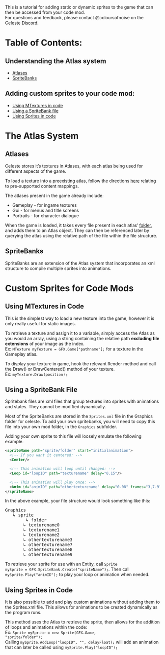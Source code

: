 This is a tutorial for adding static or dynamic sprites to the game that can then be accessed from your code mod.  
For questions and feedback, please contact @coloursofnoise on the Celeste [Discord](https://discord.gg/6qjaePQ).

# Table of Contents:
## Understanding the Atlas system
- [Atlases](https://github.com/EverestAPI/Resources/wiki/Adding-Sprites#atlases)
- [SpriteBanks](https://github.com/EverestAPI/Resources/wiki/Adding-Sprites#spritebanks)
## Adding custom sprites to your code mod:
- [Using MTextures in code](https://github.com/EverestAPI/Resources/wiki/Adding-Sprites/#using-a-spritebank-file)
- [Using a SpriteBank file](https://github.com/EverestAPI/Resources/wiki/Adding-Sprites/#using-a-spritebank-file)
- [Using Sprites in code](https://github.com/EverestAPI/Resources/wiki/Adding-Sprites/#using-sprites-in-code)


# The Atlas System
## Atlases
Celeste stores it’s textures in Atlases, with each atlas being used for different aspects of the game.

To load a texture into a preexisting atlas, follow the directions [here](https://github.com/EverestAPI/Resources/wiki/Mod-Structure#file-layout) relating to pre-supported content mappings.

The atlases present in the game already include:
- Gameplay - for ingame textures
- Gui - for menus and title screens
- Portraits - for character dialogue

When the game is loaded, it takes every file present in each atlas’ [folder](https://github.com/EverestAPI/Resources/wiki/Mod-Structure#file-layout), and adds them to an Atlas object. They can then be referenced later by querying the atlas using the relative path of the file within the file structure.
## SpriteBanks
SpriteBanks are an extension of the Atlas system that incorporates an xml structure to compile multiple sprites into animations.

# Custom Sprites for Code Mods
## Using MTextures in Code
This is the simplest way to load a new texture into the game, however it is only really useful for static images. 

To retrieve a texture and assign it to a variable, simply access the Atlas as you would an array, using a string containing the relative path **excluding file extensions** of your image as the index.   
Ex: <code>MTexture myTexture = GFX.Game["pathname"];</code> for a texture in the Gameplay atlas.

To display your texture in game, hook the relevant Render method and call the Draw() or DrawCentered() method of your texture.  
Ex: <code>myTexture.Draw(position);</code>


## Using a SpriteBank File
Spritebank files are xml files that group textures into sprites with animations and states. They cannot be modified dynamically.

Most of the SpriteBanks are stored in the <code>Sprites.xml</code> file in the Graphics folder for celeste. To add your own spritebanks, you will need to copy this file into your own mod folder, in the <code>Graphics</code> subfolder.

Adding your own sprite to this file will loosely emulate the following example:
```xml
<spriteName path="sprite/folder" start="initialanimation">
  <!-- If you want it centered: -->
  <Center/>

  <!-- This animation will loop until changed: -->
  <Loop id="loopID" path="texturename" delay="0.15"/>

  <!-- This animation will play once: -->
  <Anim id="animID" path="othertexturename" delay="0.08" frames="3,7-9"/>
</spriteName>
```

In the above example, your file structure would look something like this:
<pre>
Graphics  
   ↳ sprite  
        ↳ folder  
	   ↳ texturename0  
	   ↳ texturename1  
	   ↳ texturename2  
	   ↳ othertexturename3  
	   ↳ othertexturename7  
	   ↳ othertexturename8  
	   ↳ othertexturename9  
</pre>

To retrieve your sprite for use with an Entity, call <code>Sprite mySprite = GFX.SpriteBank.Create("spriteName");</code>. Then call <code>mySprite.Play("animID");</code> to play your loop or animation when needed.

## Using Sprites in Code
It is also possible to add and play custom animations without adding them to the Sprites.xml file. This allows for animations to be created dynamically as the program runs.

This method uses the Atlas to retrieve the sprite, then allows for the addition of loops and animations within the code:  
Ex: <code>Sprite mySprite = new Sprite(GFX.Game, "sprite/folder");</code>  
Calling <code>mySprite.AddLoop("loopID", "", delayFloat);</code> will add an animation that can later be called using <code>mySprite.Play("loopID");</code>

